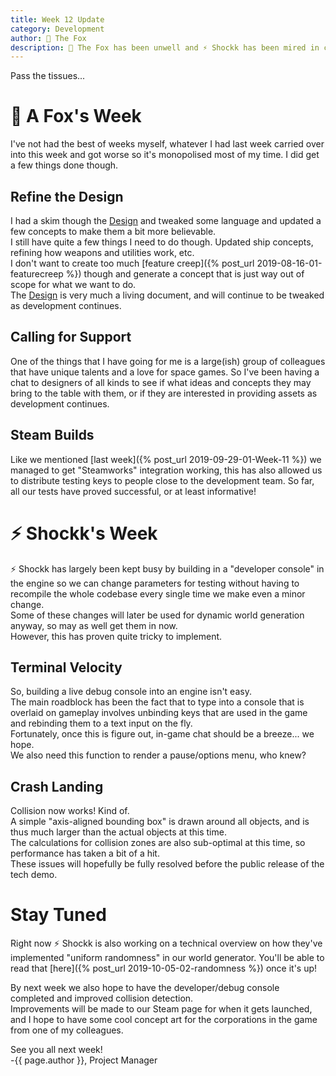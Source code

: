```yaml
---
title: Week 12 Update
category: Development
author: 🦊 The Fox
description: 🦊 The Fox has been unwell and ⚡ Shockk has been mired in code
---
```


Pass the tissues...

# 🦊 A Fox's Week

I've not had the best of weeks myself, whatever I had last week carried over into this week and got worse so it's monopolised most of my time. I did get a few things done though.

## Refine the Design
I had a skim though the [Design](https://shockkolate.github.io/design) and tweaked some language and updated a few concepts to make them a bit more believable.  
I still have quite a few things I need to do though. Updated ship concepts, refining how weapons and utilities work, etc.  
I don't want to create too much [feature creep]({% post_url 2019-08-16-01-featurecreep %}) though and generate a concept that is just way out of scope for what we want to do.  
The [Design](https://shockkolate.github.io/design) is very much a living document, and will continue to be tweaked as development continues.

## Calling for Support

One of the things that I have going for me is a large(ish) group of colleagues that have unique talents and a love for space games. So I've been having a chat to designers of all kinds to see if what ideas and concepts they may bring to the table with them, or if they are interested in providing assets as development continues.

## Steam Builds

Like we mentioned [last week]({% post_url 2019-09-29-01-Week-11 %}) we managed to get "Steamworks" integration working, this has also allowed us to distribute testing keys to people close to the development team. So far, all our tests have proved successful, or at least informative!

# ⚡ Shockk's Week

⚡ Shockk has largely been kept busy by building in a "developer console" in the engine so we can change parameters for testing without having to recompile the whole codebase every single time we make even a minor change.  
Some of these changes will later be used for dynamic world generation anyway, so may as well get them in now.  
However, this has proven quite tricky to implement.

## Terminal Velocity

So, building a live debug console into an engine isn't easy.  
The main roadblock has been the fact that to type into a console that is overlaid on gameplay involves unbinding keys that are used in the game and rebinding them to a text input on the fly.  
Fortunately, once this is figure out, in-game chat should be a breeze... we hope.  
We also need this function to render a pause/options menu, who knew?

## Crash Landing

Collision now works! Kind of.  
A simple "axis-aligned bounding box" is drawn around all objects, and is thus much larger than the actual objects at this time.  
The calculations for collision zones are also sub-optimal at this time, so performance has taken a bit of a hit.  
These issues will hopefully be fully resolved before the public release of the tech demo.

# Stay Tuned

Right now ⚡ Shockk is also working on a technical overview on how they've implemented "uniform randomness" in our world generator. You'll be able to read that [here]({% post_url 2019-10-05-02-randomness %}) once it's up!  

By next week we also hope to have the developer/debug console completed and improved collision detection.  
Improvements will be made to our Steam page for when it gets launched, and I hope to have some cool concept art for the corporations in the game from one of my colleagues.

See you all next week!  
-{{ page.author }}, Project Manager
